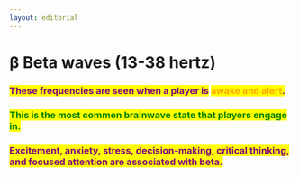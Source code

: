 ```yaml
---
layout: editorial
---
```


# β Beta waves (13-38 hertz)



### <mark style="color:purple;">These frequencies are seen when a player is</mark> <mark style="color:orange;">awake and alert</mark><mark style="color:purple;">.</mark>&#x20;



### <mark style="color:green;">This is the most common brainwave state that players engage in.</mark>



### <mark style="color:purple;">Excitement, anxiety, stress, decision-making, critical thinking, and focused attention are associated with beta.</mark>

<mark style="color:purple;"></mark>

